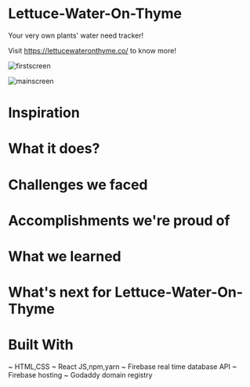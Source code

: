  # Lettuce-Water-On-Thyme # 
Your very own plants' water need tracker!

Visit https://lettucewateronthyme.co/ to know more!

![firstscreen](https://user-images.githubusercontent.com/69161722/122653936-c9a70380-d165-11eb-91fb-a11b2c579475.jpg)


![mainscreen](https://user-images.githubusercontent.com/69161722/122653943-d166a800-d165-11eb-9728-1a1a078add40.jpg)

# Inspiration #
 

# What it does? #


# Challenges we faced #


# Accomplishments we're proud of #


# What we learned #


# What's next for Lettuce-Water-On-Thyme #


# Built With #
~ HTML,CSS
~ React JS,npm,yarn
~ Firebase real time database API
~ Firebase hosting
~ Godaddy domain registry


 
